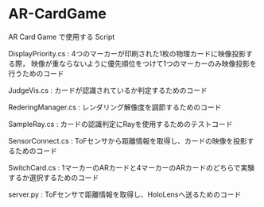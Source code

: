 # AR-CardGame
AR Card Game で使用する Script

DisplayPriority.cs : 
4つのマーカーが印刷された1枚の物理カードに映像投影する際，
映像が重ならないように優先順位をつけて1つのマーカーのみ映像投影を行うためのコード

JudgeVis.cs : 
カードが認識されているか判定するためのコード

RederingManager.cs : 
レンダリング解像度を調節するためのコード

SampleRay.cs : 
カードの認識判定にRayを使用するためのテストコード

SensorConnect.cs : 
ToFセンサから距離情報を取得し、カードの映像を投影するためのコード

SwitchCard.cs : 
1マーカーのARカードと4マーカーのARカードのどちらで実験するか選択するためのコード

server.py : 
ToFセンサで距離情報を取得し、HoloLensへ送るためのコード